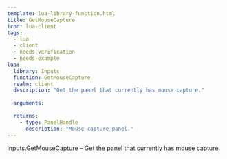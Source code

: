 ```yaml
---
template: lua-library-function.html
title: GetMouseCapture
icon: lua-client
tags:
  - lua
  - client
  - needs-verification
  - needs-example
lua:
  library: Inputs
  function: GetMouseCapture
  realm: client
  description: "Get the panel that currently has mouse capture."
  
  arguments:
  
  returns:
    - type: PanelHandle
      description: "Mouse capture panel."
---
```


<div class="lua__search__keywords">
Inputs.GetMouseCapture &#x2013; Get the panel that currently has mouse capture.
</div>
